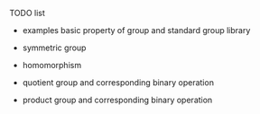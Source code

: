 TODO list

* examples 
basic property of group and standard group library

* symmetric group
* homomorphism
* quotient group and corresponding binary operation
* product group and corresponding binary operation
